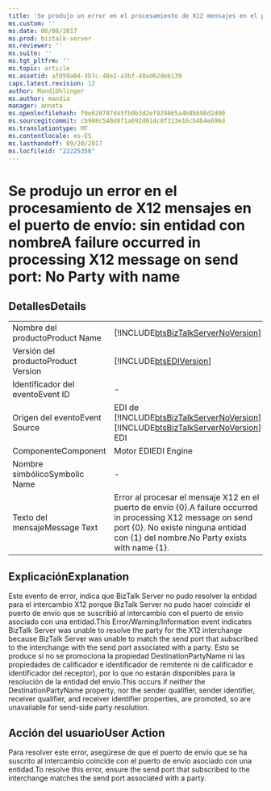 ```yaml
---
title: 'Se produjo un error en el procesamiento de X12 mensajes en el puerto de envío: sin entidad con nombre | Documentos de Microsoft'
ms.custom: ''
ms.date: 06/08/2017
ms.prod: biztalk-server
ms.reviewer: ''
ms.suite: ''
ms.tgt_pltfrm: ''
ms.topic: article
ms.assetid: af059a04-3b7c-48e2-a3bf-48ad62deb139
caps.latest.revision: 12
author: MandiOhlinger
ms.author: mandia
manager: anneta
ms.openlocfilehash: f0e620797d45fb0b3d2ef929865a4b8bb98d2d90
ms.sourcegitcommit: cb908c540d8f1a692d01dc8f313e16cb4b4e696d
ms.translationtype: MT
ms.contentlocale: es-ES
ms.lasthandoff: 09/20/2017
ms.locfileid: "22225356"
---
```

# <a name="a-failure-occurred-in-processing-x12-message-on-send-port-no-party-with-name"></a><span data-ttu-id="6c0a5-102">Se produjo un error en el procesamiento de X12 mensajes en el puerto de envío: sin entidad con nombre</span><span class="sxs-lookup"><span data-stu-id="6c0a5-102">A failure occurred in processing X12 message on send port: No Party with name</span></span>
## <a name="details"></a><span data-ttu-id="6c0a5-103">Detalles</span><span class="sxs-lookup"><span data-stu-id="6c0a5-103">Details</span></span>  
  
|||  
|-|-|  
|<span data-ttu-id="6c0a5-104">Nombre del producto</span><span class="sxs-lookup"><span data-stu-id="6c0a5-104">Product Name</span></span>|[!INCLUDE[btsBizTalkServerNoVersion](../includes/btsbiztalkservernoversion-md.md)]|  
|<span data-ttu-id="6c0a5-105">Versión del producto</span><span class="sxs-lookup"><span data-stu-id="6c0a5-105">Product Version</span></span>|[!INCLUDE[btsEDIVersion](../includes/btsediversion-md.md)]|  
|<span data-ttu-id="6c0a5-106">Identificador del evento</span><span class="sxs-lookup"><span data-stu-id="6c0a5-106">Event ID</span></span>|-|  
|<span data-ttu-id="6c0a5-107">Origen del evento</span><span class="sxs-lookup"><span data-stu-id="6c0a5-107">Event Source</span></span>|<span data-ttu-id="6c0a5-108">EDI de [!INCLUDE[btsBizTalkServerNoVersion](../includes/btsbiztalkservernoversion-md.md)]</span><span class="sxs-lookup"><span data-stu-id="6c0a5-108">[!INCLUDE[btsBizTalkServerNoVersion](../includes/btsbiztalkservernoversion-md.md)] EDI</span></span>|  
|<span data-ttu-id="6c0a5-109">Componente</span><span class="sxs-lookup"><span data-stu-id="6c0a5-109">Component</span></span>|<span data-ttu-id="6c0a5-110">Motor EDI</span><span class="sxs-lookup"><span data-stu-id="6c0a5-110">EDI Engine</span></span>|  
|<span data-ttu-id="6c0a5-111">Nombre simbólico</span><span class="sxs-lookup"><span data-stu-id="6c0a5-111">Symbolic Name</span></span>|-|  
|<span data-ttu-id="6c0a5-112">Texto del mensaje</span><span class="sxs-lookup"><span data-stu-id="6c0a5-112">Message Text</span></span>|<span data-ttu-id="6c0a5-113">Error al procesar el mensaje X12 en el puerto de envío {0}.</span><span class="sxs-lookup"><span data-stu-id="6c0a5-113">A failure occurred in processing X12 message on send port {0}.</span></span> <span data-ttu-id="6c0a5-114">No existe ninguna entidad con {1} del nombre.</span><span class="sxs-lookup"><span data-stu-id="6c0a5-114">No Party exists with name {1}.</span></span>|  
  
## <a name="explanation"></a><span data-ttu-id="6c0a5-115">Explicación</span><span class="sxs-lookup"><span data-stu-id="6c0a5-115">Explanation</span></span>  
 <span data-ttu-id="6c0a5-116">Este evento de error,  indica que BizTalk Server no pudo resolver la entidad para el intercambio X12 porque BizTalk Server no pudo hacer coincidir el puerto de envío que se suscribió al intercambio con el puerto de envío asociado con una entidad.</span><span class="sxs-lookup"><span data-stu-id="6c0a5-116">This Error/Warning/Information event indicates BizTalk Server was unable to resolve the party for the X12 interchange because BizTalk Server was unable to match the send port that subscribed to the interchange with the send port associated with a party.</span></span> <span data-ttu-id="6c0a5-117">Esto se produce si no se promociona la propiedad DestinationPartyName ni las propiedades de calificador e identificador de remitente ni de calificador e identificador del receptor), por lo que no estarán disponibles para la resolución de la entidad del envío.</span><span class="sxs-lookup"><span data-stu-id="6c0a5-117">This occurs if neither the DestinationPartyName property, nor the sender qualifier, sender identifier, receiver qualifier, and receiver identifier properties, are promoted, so are unavailable for send-side party resolution.</span></span>  
  
## <a name="user-action"></a><span data-ttu-id="6c0a5-118">Acción del usuario</span><span class="sxs-lookup"><span data-stu-id="6c0a5-118">User Action</span></span>  
 <span data-ttu-id="6c0a5-119">Para resolver este error, asegúrese de que el puerto de envío que se ha suscrito al intercambio coincide con el puerto de envío asociado con una entidad.</span><span class="sxs-lookup"><span data-stu-id="6c0a5-119">To resolve this error, ensure the send port that subscribed to the interchange matches the send port associated with a party.</span></span>